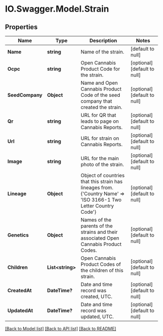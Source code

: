 # IO.Swagger.Model.Strain
## Properties

Name | Type | Description | Notes
------------ | ------------- | ------------- | -------------
**Name** | **string** | Name of the strain. | [default to null]
**Ocpc** | **string** | Open Cannabis Product Code for the strain. | [optional] [default to null]
**SeedCompany** | **Object** | Name and Open Cannabis Product Code of the seed company that created the strain. | [optional] [default to null]
**Qr** | **string** | URL for QR that leads to page on Cannabis Reports. | [optional] [default to null]
**Url** | **string** | URL for strain on Cannabis Reports. | [optional] [default to null]
**Image** | **string** | URL for the main photo of the strain. | [optional] [default to null]
**Lineage** | **Object** | Object of countries that this strain has lineages from. {&#39;Country Name&#39; &#x3D;&gt; &#39;ISO 3166-1 Two Letter Country Code&#39;} | [optional] [default to null]
**Genetics** | **Object** | Names of the parents of the strains and their associated Open Cannabis Product Codes. | [optional] [default to null]
**Children** | **List&lt;string&gt;** | Open Cannabis Product Codes of the children of this strain. | [optional] [default to null]
**CreatedAt** | **DateTime?** | Date and time record was created, UTC. | [optional] [default to null]
**UpdatedAt** | **DateTime?** | Date and time record was updated, UTC. | [optional] [default to null]

[[Back to Model list]](../README.md#documentation-for-models) [[Back to API list]](../README.md#documentation-for-api-endpoints) [[Back to README]](../README.md)

